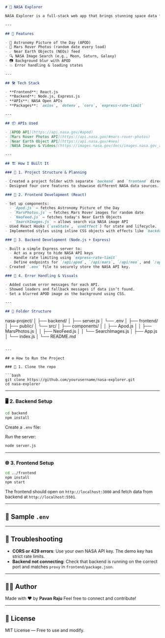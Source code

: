 
```md
# 🚀 NASA Explorer

NASA Explorer is a full-stack web app that brings stunning space data from NASA to your screen — including the Astronomy Picture of the Day (APOD), Mars Rover photos, Near-Earth Objects (NEOs), and custom NASA image search.

---

## 🧠 Features

- 🌌 Astronomy Picture of the Day (APOD)
- 🚀 Mars Rover Photos (random date every load)
- ☄️ Near Earth Objects (NEOs) feed
- 🔍 NASA Image Search (e.g., Moon, Saturn, Galaxy)
- 📷 Background blur with APOD
- 💥 Error handling & loading states

---

## 🛠 Tech Stack

- **Frontend**: React.js
- **Backend**: Node.js, Express.js
- **APIs**: NASA Open APIs
- **Packages**: `axios`, `dotenv`, `cors`, `express-rate-limit`

---

## 📦 APIs Used

- [APOD API](https://api.nasa.gov/#apod)
- [Mars Rover Photos API](https://api.nasa.gov/#mars-rover-photos)
- [Near Earth Object API](https://api.nasa.gov/#neo)
- [NASA Images & Videos](https://images.nasa.gov/docs/images.nasa.gov_api_docs.pdf)

---

## 🏗️ How I Built It

### 🔧 1. Project Structure & Planning

- Created a project folder with separate `backend` and `frontend` directories.
- Designed four core features to showcase different NASA data sources.

### 🎨 2. Frontend Development (React)

- Set up components:
  - `Apod.js` – fetches Astronomy Picture of the Day
  - `MarsPhotos.js` – fetches Mars Rover images for random date
  - `NeoFeed.js` – fetches today's Near Earth Objects
  - `SearchImages.js` – allows search via NASA image API
- Used React Hooks (`useState`, `useEffect`) for state and lifecycle.
- Implemented styles using inline CSS objects with effects like `backdrop-filter`, shadows, and hover scale animations.

### 🧠 3. Backend Development (Node.js + Express)

- Built a simple Express server to:
  - Act as a proxy to hide NASA API keys
  - Handle rate limiting using `express-rate-limit`
  - Define endpoints for `/api/apod`, `/api/mars`, `/api/neo`, and `/api/search`
- Created `.env` file to securely store the NASA API key.

### 🌌 4. Error Handling & Visuals

- Added custom error messages for each API.
- Showed loaders and fallback messages if data isn’t found.
- Set a blurred APOD image as the background using CSS.

---

## 📁 Folder Structure

```

nasa-project/
│
├── backend/
│   ├── server.js
│   └── .env
│
├── frontend/
│   ├── public/
│   └── src/
│       ├── components/
│       │   ├── Apod.js
│       │   ├── MarsPhotos.js
│       │   ├── NeoFeed.js
│       │   └── SearchImages.js
│       ├── App.js
│       └── index.js
│
└── README.md

````

---

## ⚙️ How to Run the Project

### 🔧 1. Clone the repo

```bash
git clone https://github.com/yourusername/nasa-explorer.git
cd nasa-explorer
````

---

### 🖥️ 2. Backend Setup

```bash
cd backend
npm install
```

Create a `.env` file:



Run the server:

```bash
node server.js
```

---

### 🌐 3. Frontend Setup

```bash
cd ../frontend
npm install
npm start
```

The frontend should open on `http://localhost:3000` and fetch data from backend at `http://localhost:5501`.

---

## 🧪 Sample `.env`


---

## 🚨 Troubleshooting

* **CORS or 429 errors**: Use your own NASA API key. The demo key has strict rate limits.
* **Backend not connecting**: Check that backend is running on the correct port and matches `proxy` in `frontend/package.json`.

---

## 👨‍💻 Author

Made with ❤️ by **Pavan Raju**
Feel free to connect and contribute!

---

## 📜 License

MIT License — Free to use and modify.

